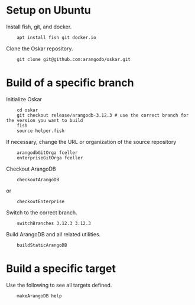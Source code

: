 # Setup on Ubuntu

Install fish, git, and docker.

```
    apt install fish git docker.io
```

Clone the Oskar repository.

```
    git clone git@github.com:arangodb/oskar.git
```

# Build of a specific branch

Initialize Oskar

```
    cd oskar
    git checkout release/arangodb-3.12.3 # use the correct branch for the version you want to build
    fish
    source helper.fish
```

If necessary, change the URL or organization of the source repository

```
    arangodbGitOrga fceller
    enterpriseGitOrga fceller
```


Checkout ArangoDB

```
    checkoutArangoDB
```

or

```
    checkoutEnterprise
```

Switch to the correct branch.

```
    switchBranches 3.12.3 3.12.3
```

Build ArangoDB and all related utilities.

```
    buildStaticArangoDB
```

# Build a specific target

Use the following to see all targets defined.

```
    makeArangoDB help
```

